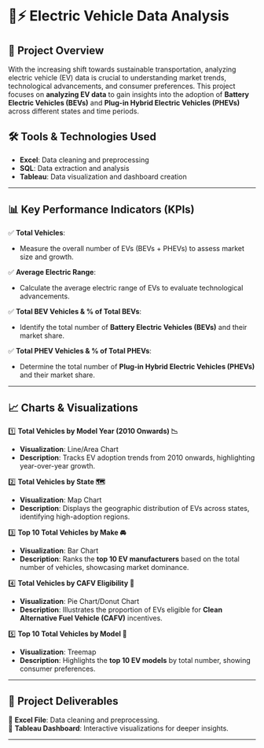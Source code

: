 # 🚗⚡ Electric Vehicle Data Analysis  

## 📌 Project Overview  
With the increasing shift towards sustainable transportation, analyzing electric vehicle (EV) data is crucial to understanding market trends, technological advancements, and consumer preferences. This project focuses on **analyzing EV data** to gain insights into the adoption of **Battery Electric Vehicles (BEVs)** and **Plug-in Hybrid Electric Vehicles (PHEVs)** across different states and time periods.  

## 🛠 Tools & Technologies Used  
- **Excel**: Data cleaning and preprocessing  
- **SQL**: Data extraction and analysis  
- **Tableau**: Data visualization and dashboard creation  

---

## 📊 **Key Performance Indicators (KPIs)**  

✅ **Total Vehicles**:  
   - Measure the overall number of EVs (BEVs + PHEVs) to assess market size and growth.  

✅ **Average Electric Range**:  
   - Calculate the average electric range of EVs to evaluate technological advancements.  

✅ **Total BEV Vehicles & % of Total BEVs**:  
   - Identify the total number of **Battery Electric Vehicles (BEVs)** and their market share.  

✅ **Total PHEV Vehicles & % of Total PHEVs**:  
   - Determine the total number of **Plug-in Hybrid Electric Vehicles (PHEVs)** and their market share.  

---

## 📈 **Charts & Visualizations**  

1️⃣ **Total Vehicles by Model Year (2010 Onwards) 📉**  
   - **Visualization**: Line/Area Chart  
   - **Description**: Tracks EV adoption trends from 2010 onwards, highlighting year-over-year growth.  

2️⃣ **Total Vehicles by State 🗺️**  
   - **Visualization**: Map Chart  
   - **Description**: Displays the geographic distribution of EVs across states, identifying high-adoption regions.  

3️⃣ **Top 10 Total Vehicles by Make 🚘**  
   - **Visualization**: Bar Chart  
   - **Description**: Ranks the **top 10 EV manufacturers** based on the total number of vehicles, showcasing market dominance.  

4️⃣ **Total Vehicles by CAFV Eligibility 🔄**  
   - **Visualization**: Pie Chart/Donut Chart  
   - **Description**: Illustrates the proportion of EVs eligible for **Clean Alternative Fuel Vehicle (CAFV)** incentives.  

5️⃣ **Top 10 Total Vehicles by Model 🌲**  
   - **Visualization**: Treemap  
   - **Description**: Highlights the **top 10 EV models** by total number, showing consumer preferences.  

---

## 📂 **Project Deliverables**  
 
📌 **Excel File**: Data cleaning and preprocessing.  
📌 **Tableau Dashboard**: Interactive visualizations for deeper insights.  

---

